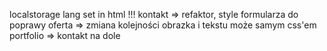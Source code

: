 localstorage lang set in html !!!
kontakt => refaktor, style formularza do poprawy
oferta => zmiana kolejności obrazka i tekstu może samym css'em
portfolio => kontakt na dole